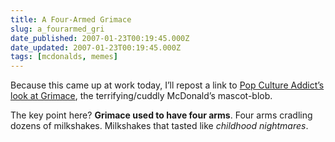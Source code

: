 ```yaml
---
title: A Four-Armed Grimace
slug: a_fourarmed_gri
date_published: 2007-01-23T00:19:45.000Z
date_updated: 2007-01-23T00:19:45.000Z
tags: [mcdonalds, memes]
---
```


Because this came up at work today, I’ll repost a link to [Pop Culture Addict’s look at Grimace](http://www.popcultureaddict.com/misc/grimace.htm), the terrifying/cuddly McDonald’s mascot-blob.

The key point here? **Grimace used to have four arms**. Four arms cradling dozens of milkshakes. Milkshakes that tasted like *childhood nightmares*.
